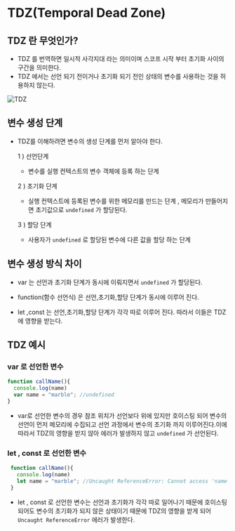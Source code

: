 # TDZ(Temporal Dead Zone)

## TDZ 란 무엇인가?
- TDZ 를 번역하면 일시적 사각지대 라는 의미이며 스코프 시작 부터 초기화 사이의 구간을 의미한다. 
- TDZ 에서는 선언 되기 전이거나 초기화 되기 전인 상태의 변수를 사용하는 것을 허용하지 않는다.

![TDZ](https://img1.daumcdn.net/thumb/R1280x0/?scode=mtistory2&fname=https%3A%2F%2Fblog.kakaocdn.net%2Fdn%2FdAUOcV%2FbtrlerbSm1G%2F95zpe8AgZWXj71QfWxSBJk%2Fimg.jpg)

## 변수 생성 단계
- TDZ를 이해하려면 변수의 생성 단계를 먼저 알아야 한다.

  1 ) 선언단계
  - 변수를 실행 컨텍스트의 변수 객체에 등록 하는 단계

  2 ) 초기화 단계
  - 실행 컨텍스트에 등록된 변수를 위한 메모리를 만드는 단계 , 메모리가 만들어지면 초기값으로 `undefined` 가 할당된다.

  3 ) 할당 단계
  - 사용자가 `undefined` 로 할당된 변수에 다른 값을 할당 하는 단계

## 변수 생성 방식 차이

  - var 는 선언과 초기화 단계가 동시에 이뤄지면서 `undefined` 가 할당된다.
  
  - function(함수 선언식) 은 선언,초기화,할당 단계가 동시에 이루어 진다.

  - let ,const 는 선언,초기화,할당 단계가 각각 따로 이루어 진다. 따라서 이들은 TDZ에 영향을 받는다.

  ## TDZ 예시

### var 로 선언한 변수

 ```javascript
 function callName(){
   console.log(name)
   var name = "marble"; //undefined
 }
 ```
 - var로 선언한 변수의 경우 참조 위치가 선언보다 위에 있지만 호이스팅 되어 변수의 선언이 먼저 메모리에 수집되고 선언 과정에서 변수의 초기화 까지 이루어진다.이에 따라서 TDZ의 영향을 받지 않아 에러가 발생하지 않고 `undefined` 가 선언된다. 

### let , const 로 선언한 변수
```javascript
 function callName(){
   console.log(name)
   let name = "marble"; //Uncaught ReferenceError: Cannot access 'name' before initialization
 }
```

- let , const 로 선언한 변수는 선언과 초기화가 각각 따로 일어나기 때문에 호이스팅 되어도 변수의 초기화가 되지 않은 상태이기 때문에 TDZ의 영향을 받게 되어 `Uncaught ReferenceError` 에러가 발생한다.  

